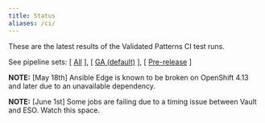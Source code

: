 ```yaml
---
title: Status
aliases: /ci/
---
```


These are the latest results of the Validated Patterns CI test runs.

See pipeline sets: [ [All](/ci/?sets=all) ], [ [GA (default)](/ci/?sets=GA) ], [ [Pre-release](/ci/?sets=early) ]

<p class='ci-status'><b>NOTE:</b> [May 18th] Ansible Edge is known to be broken on OpenShift 4.13 and later due to an unavailable dependency.</p>
<p class='ci-status'><b>NOTE:</b> [June 1st] Some jobs are failing due to a timing issue between Vault and ESO. Watch this space.</p>

  <script type="text/javascript" src="/js/dashboard.js"></script>


  <div class='ci-results'>
    <p id="ci-dataset"> </p>
    <script>
      obtainBadges({ 'target':'ci-dataset' });
    </script>
  </div>
